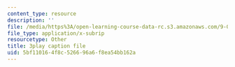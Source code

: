 ```yaml
---
content_type: resource
description: ''
file: /media/https%3A/open-learning-course-data-rc.s3.amazonaws.com/9-04-sensory-systems-fall-2013/5bf110164f8c526696a6f8ea54bb162a_g1ka1MXpo3s.vtt
file_type: application/x-subrip
resourcetype: Other
title: 3play caption file
uid: 5bf11016-4f8c-5266-96a6-f8ea54bb162a
---
```


